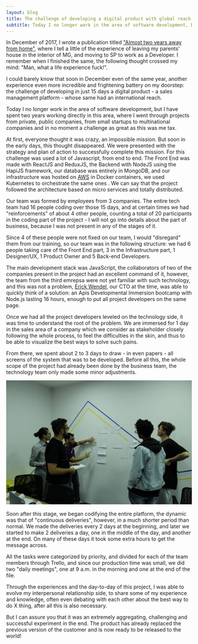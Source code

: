 ```yaml
---
layout: blog
title: The challenge of developing a digital product with global reach in 15 days
subtitle: Today I no longer work in the area of software development, but I have spent two years working directly in this area, where I went through projects from private, public companies, from small startups to multinational companies and in no moment a challenge as great as this was me tax...
---
```


In December of 2017, I wrote a publication titled ["Almost two years away from home"](https://www.linkedin.com/pulse/quase-dois-anos-longe-de-casa-heitor-gouv%C3%AAa/), where I tell a little of the experience of leaving my parents' house in the interior of MG, and moving to SP to work as a Developer. I remember when I finished the same, the following thought crossed my mind: "Man, what a life experience fuck!".

I could barely know that soon in December even of the same year, another experience even more incredible and frightening battery on my doorstep: the challenge of developing in just 15 days a digital product - a sales management platform - whose same had an international reach.

Today I no longer work in the area of software development, but I have spent two years working directly in this area, where I went through projects from private, public companies, from small startups to multinational companies and in no moment a challenge as great as this was me tax.

At first, everyone thought it was crazy, an impossible mission. But soon in the early days, this thought disappeared. We were presented with the strategy and plan of action to successfully complete this mission. For this challenge was used a lot of Javascript, from end to end. The Front End was made with ReactJS and ReduxJS, the Backend with NodeJS using the HapiJS framework, our database was entirely in MongoDB, and our infrastructure was hosted on [AWS](https://aws.amazon.com/) in Docker containers, we used Kubernetes to orchestrate the same ones . We can say that the project followed the architecture based on micro services and totally distributed.

Our team was formed by employees from 3 companies. The entire tech team had 16 people coding over those 15 days, and at certain times we had "reinforcements" of about 4 other people, counting a total of 20 participants in the coding part of the project - I will not go into details about the part of business, because I was not present in any of the stages of it.

Since 4 of these people were not fixed on our team, I would "disregard" them from our training, so our team was in the following structure: we had 6 people taking care of the Front End part, 3 in the Infrastructure part, 1 Designer/UX, 1 Product Owner and 5 Back-end Developers.

The main development stack was JavaScript, the collaborators of two of the companies present in the project had an excellent command of it, however, the team from the third emrepsa were not yet familiar with such technology, and this was not a problem, [Erick Wendel](https://www.linkedin.com/in/erickwendel), our CTO at the time, was able to quickly think of a solution: an Apis Developmental Immersion bootcamp with Node.js lasting 16 hours, enough to put all project developers on the same page.

Once we had all the project developers leveled on the technology side, it was time to understand the root of the problem. We are immersed for 1 day in the sales area of a company which we consider as stakeholder closely following the whole process, to feel the difficulties in the skin, and thus to be able to visualize the best ways to solve such pains.

From there, we spent about 2 to 3 days to draw - in even papers - all screens of the system that was to be developed. Before all this, the whole scope of the project had already been done by the business team, the technology team only made some minor adjustments.

![Image](/images/posts/project.jpeg)

Soon after this stage, we began codifying the entire platform, the dynamic was that of "continuous deliveries", however, in a much shorter period than normal. We made the deliveries every 2 days at the beginning, and later we started to make 2 deliveries a day, one in the middle of the day, and another at the end. On many of these days it took some extra hours to get the message across.

All the tasks were categorized by priority, and divided for each of the team members through Trello, and since our production time was small, we did two "daily meetings", one at 9 a.m. in the morning and one at the end of the file.

Through the experiences and the day-to-day of this project, I was able to evolve my interpersonal relationship side, to share some of my experience and knowledge, often even debating with each other about the best way to do X thing, after all this is also necessary.

But I can assure you that it was an extremely aggregating, challenging and successful experiment in the end. The product has already replaced the previous version of the customer and is now ready to be released to the world!
